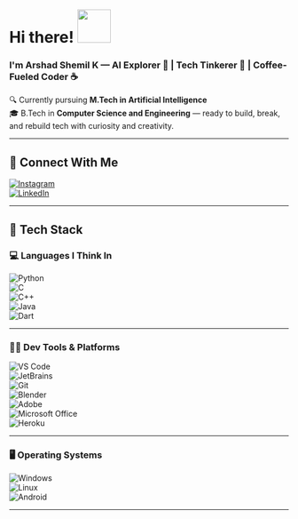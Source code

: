 # Hi there! <img src="https://media.giphy.com/media/v1.Y2lkPTc5MGI3NjExb2VtZHFzdmxiOWU0anJ0ajFvZ3c5bWRvbmxvZnRzOGpoNnY2dDVreiZlcD12MV9naWZzX3NlYXJjaCZjdD1n/13HgwGsXF0aiGY/giphy.gif" width="60" />

### I'm **Arshad Shemil K** — AI Explorer 🚀 | Tech Tinkerer 🧠 | Coffee-Fueled Coder ☕  
🔍 Currently pursuing **M.Tech in Artificial Intelligence**  
🎓 B.Tech in **Computer Science and Engineering** — ready to build, break, and rebuild tech with curiosity and creativity.

---

## 📡 Connect With Me

[![Instagram](https://img.shields.io/badge/-@arshuu__u-d24e62?style=for-the-badge&logo=instagram&logoColor=white)](https://www.instagram.com/arshuu__u)  
[![LinkedIn](https://img.shields.io/badge/-Arshad%20Shemil%20K-0A66C2?style=for-the-badge&logo=linkedin&logoColor=white)](https://www.linkedin.com/in/arshad-shemil-k-964424243)

---

## 🧰 Tech Stack

### 💻 Languages I Think In  
![Python](https://img.shields.io/badge/-Python-3776AB?style=for-the-badge&logo=python&logoColor=white)  
![C](https://img.shields.io/badge/-C-00599C?style=for-the-badge&logo=c&logoColor=white)  
![C++](https://img.shields.io/badge/-C++-00599C?style=for-the-badge&logo=c%2B%2B&logoColor=white)  
![Java](https://img.shields.io/badge/-Java-3178C6?style=for-the-badge&logo=openjdk&logoColor=white)  
![Dart](https://img.shields.io/badge/-Dart-0175C2?style=for-the-badge&logo=dart&logoColor=white)

---

### 🧑‍💻 Dev Tools & Platforms  
![VS Code](https://img.shields.io/badge/-VS%20Code-007ACC?style=for-the-badge&logo=visualstudiocode&logoColor=white)  
![JetBrains](https://img.shields.io/badge/-JetBrains-000000?style=for-the-badge&logo=jetbrains&logoColor=white)  
![Git](https://img.shields.io/badge/-Git-F05032?style=for-the-badge&logo=git&logoColor=white)  
![Blender](https://img.shields.io/badge/-Blender-F5792A?style=for-the-badge&logo=blender&logoColor=white)  
![Adobe](https://img.shields.io/badge/-Adobe-FF0000?style=for-the-badge&logo=adobe&logoColor=white)  
![Microsoft Office](https://img.shields.io/badge/-MS%20Office-D83B01?style=for-the-badge&logo=microsoftoffice&logoColor=white)  
![Heroku](https://img.shields.io/badge/-Heroku-430098?style=for-the-badge&logo=heroku&logoColor=white)

---

### 🖥️ Operating Systems  
![Windows](https://img.shields.io/badge/-Windows-000000?style=for-the-badge&logo=windows11&logoColor=white)  
![Linux](https://img.shields.io/badge/-Linux-222222?style=for-the-badge&logo=linux&logoColor=FCC624)  
![Android](https://img.shields.io/badge/-Android-3DDC84?style=for-the-badge&logo=android&logoColor=white)

---
